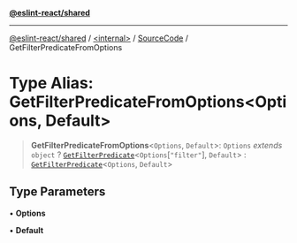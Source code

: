 [**@eslint-react/shared**](../../../../README.md)

***

[@eslint-react/shared](../../../../README.md) / [\<internal\>](../../../README.md) / [SourceCode](../README.md) / GetFilterPredicateFromOptions

# Type Alias: GetFilterPredicateFromOptions\<Options, Default\>

> **GetFilterPredicateFromOptions**\<`Options`, `Default`\>: `Options` *extends* `object` ? [`GetFilterPredicate`](GetFilterPredicate.md)\<`Options`\[`"filter"`\], `Default`\> : [`GetFilterPredicate`](GetFilterPredicate.md)\<`Options`, `Default`\>

## Type Parameters

• **Options**

• **Default**
